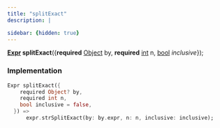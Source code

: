 ```yaml
---
title: "splitExact"
description: |

sidebar: {hidden: true}
---
```

<span class="dart-code"><strong>[Expr] splitExact</strong>({<span class="nobr"><strong>required</strong> [Object] by</span>, <span class="nobr"><strong>required</strong> [int] n</span>, <span class="nobr">[bool] <i>inclusive</i></span>});</span>


### Implementation
```dart
Expr splitExact({
    required Object? by,
    required int n,
    bool inclusive = false,
  }) =>
      expr.strSplitExact(by: by.expr, n: n, inclusive: inclusive);
```

[Expr]: /reference/classes/expr/
[Object]: https://api.flutter.dev/flutter/dart-core/Object-class.html
[int]: https://api.flutter.dev/flutter/dart-core/int-class.html
[bool]: https://api.flutter.dev/flutter/dart-core/bool-class.html